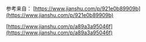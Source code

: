 

参考来自：
[https://www.jianshu.com/p/921e0b89909b](https://www.jianshu.com/p/921e0b89909b)

[https://www.jianshu.com/p/a89a3a95046f](https://www.jianshu.com/p/a89a3a95046f)

